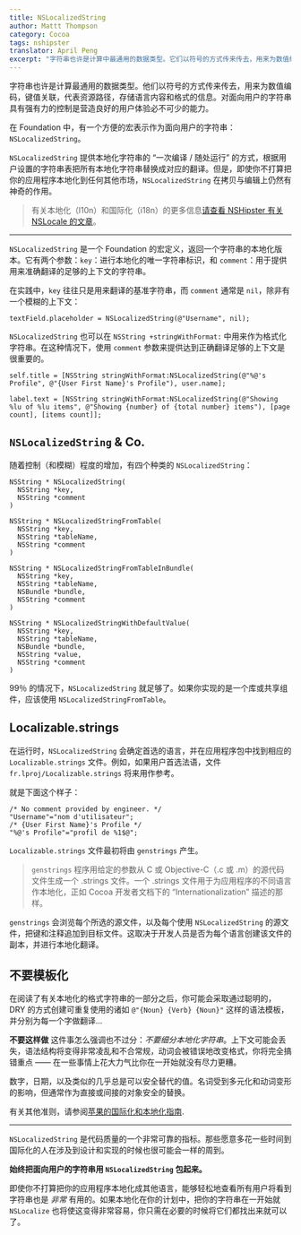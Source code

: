 ```yaml
---
title: NSLocalizedString
author: Mattt Thompson
category: Cocoa
tags: nshipster
translator: April Peng
excerpt: "字符串也许是计算中最通用的数据类型。它们以符号的方式传来传去，用来为数值编码，键值关联，代表资源路径，存储语言内容和格式的信息。对面向用户的字符串具有强有力的控制是营造良好的用户体验必不可少的能力。"
---
```


字符串也许是计算最通用的数据类型。他们以符号的方式传来传去，用来为数值编码，键值关联，代表资源路径，存储语言内容和格式的信息。对面向用户的字符串具有强有力的控制是营造良好的用户体验必不可少的能力。

在 Foundation 中，有一个方便的宏表示作为面向用户的字符串：`NSLocalizedString`。

`NSLocalizedString` 提供本地化字符串的 “一次编译 / 随处运行” 的方式，根据用户设置的字符串表把所有本地化字符串替换成对应的翻译。但是，即使你不打算把你的应用程序本地化到任何其他市场，`NSLocalizedString` 在拷贝与编辑上仍然有神奇的作用。

>有关本地化（l10n）和国际化（i18n）的更多信息[请查看 NSHipster 有关 NSLocale 的文章](http://nshipster.cn/nslocale/)。

---

`NSLocalizedString` 是一个 Foundation 的宏定义，返回一个字符串的本地化版本。它有两个参数：`key`：进行本地化的唯一字符串标识，和 `comment`：用于提供用来准确翻译的足够的上下文的字符串。


在实践中，`key` 往往只是用来翻译的基准字符串，而 `comment` 通常是 `nil`，除非有一个模糊的上下文：

~~~{objective-c}
textField.placeholder = NSLocalizedString(@"Username", nil);
~~~

`NSLocalizedString` 也可以在 `NSString +stringWithFormat:` 中用来作为格式化字符串。在这种情况下，使用 `comment` 参数来提供达到正确翻译足够的上下文是很重要的。

~~~{objective-c}
self.title = [NSString stringWithFormat:NSLocalizedString(@"%@'s Profile", @"{User First Name}'s Profile"), user.name];

label.text = [NSString stringWithFormat:NSLocalizedString(@"Showing %lu of %lu items", @"Showing {number} of {total number} items"), [page count], [items count]];
~~~

## `NSLocalizedString` & Co.

随着控制（和模糊）程度的增加，有四个种类的 `NSLocalizedString`：

~~~{objective-c}
NSString * NSLocalizedString(
  NSString *key,
  NSString *comment
)

NSString * NSLocalizedStringFromTable(
  NSString *key,
  NSString *tableName,
  NSString *comment
)

NSString * NSLocalizedStringFromTableInBundle(
  NSString *key,
  NSString *tableName,
  NSBundle *bundle,
  NSString *comment
)

NSString * NSLocalizedStringWithDefaultValue(
  NSString *key,
  NSString *tableName,
  NSBundle *bundle,
  NSString *value,
  NSString *comment
)
~~~

99％ 的情况下，`NSLocalizedString` 就足够了。如果你实现的是一个库或共享组件，应该使用 `NSLocalizedStringFromTable`。

## Localizable.strings

在运行时，`NSLocalizedString` 会确定首选的语言，并在应用程序包中找到相应的 `Localizable.strings` 文件。例如，如果用户首选法语，文件 `fr.lproj/Localizable.strings` 将来用作参考。

就是下面这个样子：

~~~
/* No comment provided by engineer. */
"Username"="nom d'utilisateur";
/* {User First Name}'s Profile */
"%@'s Profile"="profil de %1$@";
~~~

`Localizable.strings` 文件最初将由 `genstrings` 产生。

> `genstrings` 程序用给定的参数从 C 或 Objective-C（.c 或 .m）的源代码文件生成一个 .strings 文件。一个 .strings 文件用于为应用程序的不同语言作本地化，正如 Cocoa 开发者文档下的 “Internationalization” 描述的那样。

`genstrings` 会浏览每个所选的源文件，以及每个使用 `NSLocalizedString` 的源文件，把键和注释追加到目标文件。这取决于开发人员是否为每个语言创建该文件的副本，并进行本地化翻译。

## 不要模板化

在阅读了有关本地化的格式字符串的一部分之后，你可能会采取通过聪明的，DRY 的方式创建可重复使用的诸如 `@"{Noun} {Verb} {Noun}"` 这样的语法模板，并分别为每一个字做翻译...

**不要这样做** 这件事怎么强调也不过分：_不要细分本地化字符串_。上下文可能会丢失，语法结构将变得非常凌乱和不合常规，动词会被错误地改变格式，你将完全搞错重点 —— 在一些事情上花大力气比你在一开始就没有尽力更糟。

数字，日期，以及类似的几乎总是可以安全替代的值。名词受到多元化和动词变形的影响，但通常作为直接或间接的对象安全的替换。

有关其他准则，请参阅[苹果的国际化和本地化指南](https://developer.apple.com/library/ios/documentation/MacOSX/Conceptual/BPInternational/Introduction/Introduction.html#//apple_ref/doc/uid/10000171i).

---

`NSLocalizedString` 是代码质量的一个非常可靠的指标。那些愿意多花一些时间到国际化的人在涉及到设计和实现的时候也很可能会一样的周到。

**始终把面向用户的字符串用 `NSLocalizedString` 包起来。**

即使你不打算把你的应用程序本地化成其他语言，能够轻松地查看所有用户将看到字符串也是 _非常_ 有用的。如果本地化在你的计划中，把你的字符串在一开始就 `NSLocalize` 也将使这变得非常容易，你只需在必要的时候将它们都找出来就可以了。
